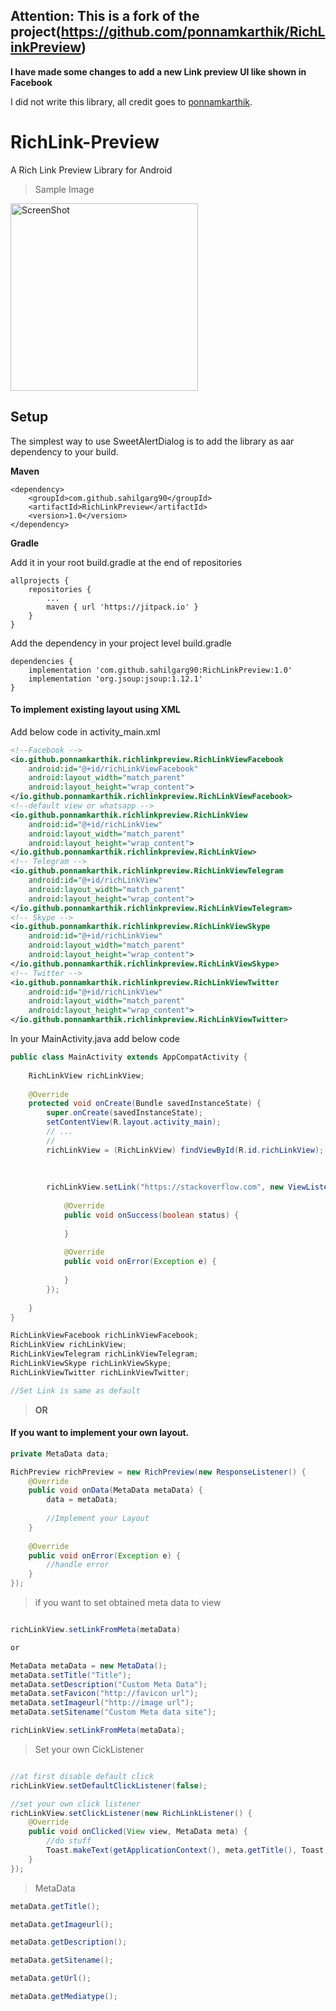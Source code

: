 ## Attention: This is a fork of the project(https://github.com/ponnamkarthik/RichLinkPreview)
**I have made some changes to add a new Link preview UI like shown in Facebook**

I did not write this library, all credit goes to [ponnamkarthik](https://github.com/ponnamkarthik).


# RichLink-Preview
A Rich Link Preview Library for Android


> Sample Image
<img src="https://github.com/sahilgarg90/RichLinkPreview/raw/master/screenshots/sample.png" width="300" alt="ScreenShot">


## Setup

The simplest way to use SweetAlertDialog is to add the library as aar dependency to your build.

**Maven**

    <dependency>
	    <groupId>com.github.sahilgarg90</groupId>
	    <artifactId>RichLinkPreview</artifactId>
	    <version>1.0</version>
	</dependency>
    
**Gradle**

Add it in your root build.gradle at the end of repositories

    allprojects {
		repositories {
			...
			maven { url 'https://jitpack.io' }
		}
	}

Add the dependency in your project level build.gradle

    dependencies {
        implementation 'com.github.sahilgarg90:RichLinkPreview:1.0'
        implementation 'org.jsoup:jsoup:1.12.1'
    }

#### To implement existing layout using XML

Add below code in activity_main.xml

~~~xml
<!--Facebook -->
<io.github.ponnamkarthik.richlinkpreview.RichLinkViewFacebook
    android:id="@+id/richLinkViewFacebook"
    android:layout_width="match_parent"
    android:layout_height="wrap_content">
</io.github.ponnamkarthik.richlinkpreview.RichLinkViewFacebook>
<!--default view or whatsapp -->
<io.github.ponnamkarthik.richlinkpreview.RichLinkView
    android:id="@+id/richLinkView"
    android:layout_width="match_parent"
    android:layout_height="wrap_content">
</io.github.ponnamkarthik.richlinkpreview.RichLinkView>
<!-- Telegram -->
<io.github.ponnamkarthik.richlinkpreview.RichLinkViewTelegram
    android:id="@+id/richLinkView"
    android:layout_width="match_parent"
    android:layout_height="wrap_content">
</io.github.ponnamkarthik.richlinkpreview.RichLinkViewTelegram>
<!-- Skype -->
<io.github.ponnamkarthik.richlinkpreview.RichLinkViewSkype
    android:id="@+id/richLinkView"
    android:layout_width="match_parent"
    android:layout_height="wrap_content">
</io.github.ponnamkarthik.richlinkpreview.RichLinkViewSkype>
<!-- Twitter -->
<io.github.ponnamkarthik.richlinkpreview.RichLinkViewTwitter
    android:id="@+id/richLinkView"
    android:layout_width="match_parent"
    android:layout_height="wrap_content">
</io.github.ponnamkarthik.richlinkpreview.RichLinkViewTwitter>
~~~

In your MainActivity.java add below code

~~~java
public class MainActivity extends AppCompatActivity {
    
    RichLinkView richLinkView; 
    
    @Override
    protected void onCreate(Bundle savedInstanceState) {
        super.onCreate(savedInstanceState);
        setContentView(R.layout.activity_main);
        // ...
        // 
        richLinkView = (RichLinkView) findViewById(R.id.richLinkView);
        
        
        
        richLinkView.setLink("https://stackoverflow.com", new ViewListener() {
            
            @Override
            public void onSuccess(boolean status) {
                
            }
            
            @Override
            public void onError(Exception e) {
                
            }
        });
        
    }
}
~~~


~~~java
RichLinkViewFacebook richLinkViewFacebook;
RichLinkView richLinkView;
RichLinkViewTelegram richLinkViewTelegram;
RichLinkViewSkype richLinkViewSkype;
RichLinkViewTwitter richLinkViewTwitter;

//Set Link is same as default
~~~

> **OR**

#### If you want to implement your own layout.

~~~java
private MetaData data;

RichPreview richPreview = new RichPreview(new ResponseListener() {
    @Override
    public void onData(MetaData metaData) {
        data = metaData;
       
        //Implement your Layout
    }
    
    @Override
    public void onError(Exception e) {
        //handle error
    }
});
~~~

> if you want to set obtained meta data to view

~~~java

richLinkView.setLinkFromMeta(metaData)

or

MetaData metaData = new MetaData();
metaData.setTitle("Title");
metaData.setDescription("Custom Meta Data");
metaData.setFavicon("http://favicon url");
metaData.setImageurl("http://image url");
metaData.setSitename("Custom Meta data site");

richLinkView.setLinkFromMeta(metaData);


~~~


> Set your own CickListener

~~~java

//at first disable default click
richLinkView.setDefaultClickListener(false);

//set your own click listener
richLinkView.setClickListener(new RichLinkListener() {
    @Override
    public void onClicked(View view, MetaData meta) {
        //do stuff
        Toast.makeText(getApplicationContext(), meta.getTitle(), Toast.LENGTH_SHORT).show();
    }
});

~~~

> MetaData

```java
metaData.getTitle();

metaData.getImageurl();

metaData.getDescription();

metaData.getSitename();

metaData.getUrl();

metaData.getMediatype();
```
